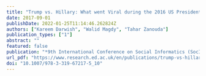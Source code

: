 ```yaml
---
title: "Trump vs. Hillary: What went Viral during the 2016 US Presidential Election"
date: 2017-09-01
publishDate: 2022-01-25T11:14:46.262824Z
authors: ["Kareem Darwish", "Walid Magdy", "Tahar Zanouda"]
publication_types: ["1"]
abstract: ""
featured: false
publication: "*9th International Conference on Social Informatics (SocInfo 2017)*"
url_pdf: "https://www.research.ed.ac.uk/en/publications/trump-vs-hillary-what-went-viral-during-the-2016-us-presidential-"
doi: "10.1007/978-3-319-67217-5_10"
---
```


